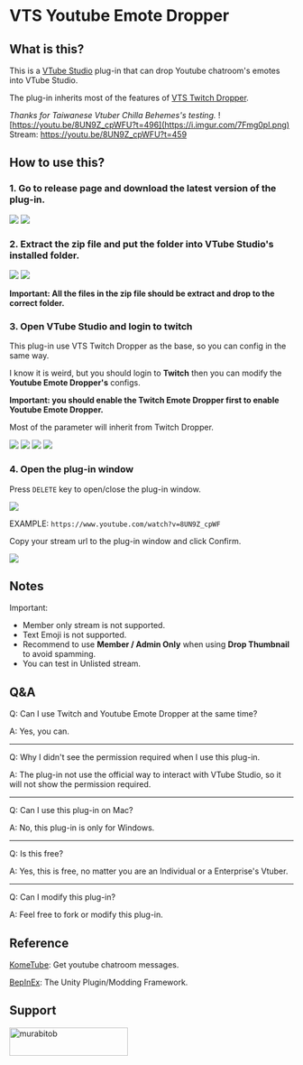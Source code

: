 # VTS Youtube Emote Dropper

## What is this?

This is a [VTube Studio](https://store.steampowered.com/app/1325860/VTube_Studio/) plug-in that can drop Youtube chatroom's emotes into VTube Studio.

The plug-in inherits most of the features of [VTS Twitch Dropper](https://github.com/DenchiSoft/VTubeStudio/wiki/Twitch-Interaction).

_Thanks for Taiwanese Vtuber Chilla Behemes's testing._
![https://youtu.be/8UN9Z_cpWFU?t=496](https://i.imgur.com/7Fmg0pl.png)
Stream: https://youtu.be/8UN9Z_cpWFU?t=459

## How to use this?

### 1. Go to release page and download the latest version of the plug-in.

![](https://i.imgur.com/LQh497E.png)
![](https://i.imgur.com/iQYuTWu.png)

### 2. Extract the zip file and put the folder into VTube Studio's installed folder.

![](https://i.imgur.com/tqObut1.png)
![](https://i.imgur.com/bOpUX6A.png)

**Important: All the files in the zip file should be extract and drop to the correct folder.**

### 3. Open VTube Studio and login to twitch

This plug-in use VTS Twitch Dropper as the base, so you can config in the same way.

I know it is weird, but you should login to **Twitch** then you can modify the **Youtube Emote Dropper's** configs.

**Important: you should enable the Twitch Emote Dropper first to enable Youtube Emote Dropper.**

Most of the parameter will inherit from Twitch Dropper.

![](https://i.imgur.com/SRnRAnZ.png)
![](https://i.imgur.com/3l0rvJ3.png)
![](https://i.imgur.com/IwEOuti.png)
![](https://i.imgur.com/y2T8Sga.png)

### 4. Open the plug-in window

Press `DELETE` key to open/close the plug-in window.

![](https://i.imgur.com/aUoAiQy.png)

EXAMPLE: `https://www.youtube.com/watch?v=8UN9Z_cpWF`

Copy your stream url to the plug-in window and click Confirm.

![](https://i.imgur.com/CfL5gWQ.png)

## Notes

Important:

- Member only stream is not supported.
- Text Emoji is not supported.
- Recommend to use **Member / Admin Only** when using **Drop Thumbnail** to avoid spamming.
- You can test in Unlisted stream.

## Q&A

Q: Can I use Twitch and Youtube Emote Dropper at the same time?

A: Yes, you can.

---

Q: Why I didn't see the permission required when I use this plug-in.

A: The plug-in not use the official way to interact with VTube Studio, so it will not show the permission required.

---

Q: Can I use this plug-in on Mac?

A: No, this plug-in is only for Windows.

---

Q: Is this free?

A: Yes, this is free, no matter you are an Individual or a Enterprise's Vtuber.

---

Q: Can I modify this plug-in?

A: Feel free to fork or modify this plug-in.

## Reference

[KomeTube](https://github.com/dghkd/KomeTube/tree/master/KomeTube): Get youtube chatroom messages.

[BepInEx](https://github.com/BepInEx/BepInEx): The Unity Plugin/Modding Framework.

## Support
<p><a href="https://www.buymeacoffee.com/murabitob"> <img align="left" src="https://cdn.buymeacoffee.com/buttons/v2/default-yellow.png" height="50" width="210" alt="murabitob" /></a></p><br><br>

